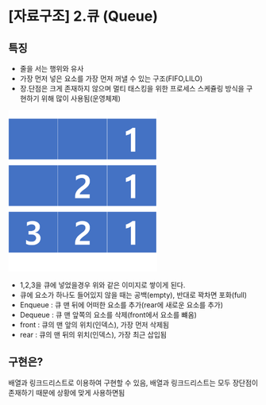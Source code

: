 # [자료구조] 2.큐 (Queue)
## 특징
- 줄을 서는 행위와 유사 
- 가장 먼저 넣은 요소를 가장 먼저 꺼낼 수 있는 구조(FIFO,LILO) 
- 장.단점은 크게 존재하지 않으며 멀티 태스킹을 위한 프로세스 스케쥴링 방식을 구현하기 위해 많이 사용됨(운영체제)

<img width="300px" src="./img/자료구조_큐_4.png">

- 1,2,3을 큐에 넣었을경우 위와 같은 이미지로 쌓이게 된다.
- 큐에 요소가 하나도 들어있지 않을 때는 공백(empty), 반대로 꽉차면 포화(full)
- Enqueue : 큐 맨 뒤에 어떠한 요소를 추가(rear에 새로운 요소를 추가)
- Dequeue : 큐 맨 앞쪽의 요소를 삭제(front에서 요소를 뺴옴)
- front : 큐의 맨 앞의 위치(인덱스), 가장 먼저 삭제됨
- rear : 큐의 맨 뒤의 위치(인덱스), 가장 최근 삽입됨

## 구현은? 
배열과 링크드리스트로 이용하여 구현할 수 있음, 배열과 링크드리스트는 모두 장단점이 존재하기 때문에 상황에 맞게 사용하면됨